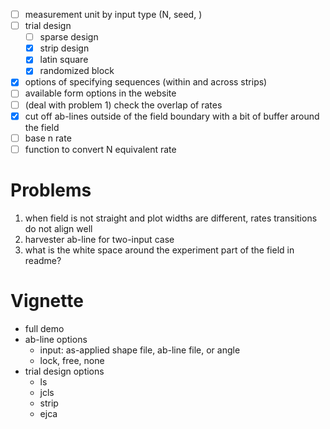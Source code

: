 + [ ] measurement unit by input type (N, seed, )
+ [ ] trial design
  + [ ] sparse design
  + [x] strip design
  + [x] latin square
  + [x] randomized block
+ [x] options of specifying sequences (within and across strips)
+ [ ] available form options in the website 
+ [ ] (deal with problem 1) check the overlap of rates
+ [x] cut off ab-lines outside of the field boundary with a bit of buffer around the field
+ [ ] base n rate
+ [ ] function to convert N equivalent rate  

# Problems

1. when field is not straight and plot widths are different, rates transitions do not align well
2. harvester ab-line for two-input case
3. what is the white space around the experiment part of the field in readme?

# Vignette

+ full demo
+ ab-line options
  -  input: as-applied shape file, ab-line file, or angle
  -  lock, free, none 
+ trial design options
  + ls
  + jcls
  + strip
  + ejca